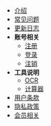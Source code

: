 * [介绍](README)
* [常见问题](faq)
* [更新日志](changelog)
* **账号相关**
    * [注册](account/register)
    * [登录](account/login)
    * [注销](account/logoff)
* **工具说明**
    * [OCR](apps/ocr)
    * [计算器](apps/calculator)
* [用户条款](terms)
* [隐私政策](privacy)
* [会员相关](vip)
